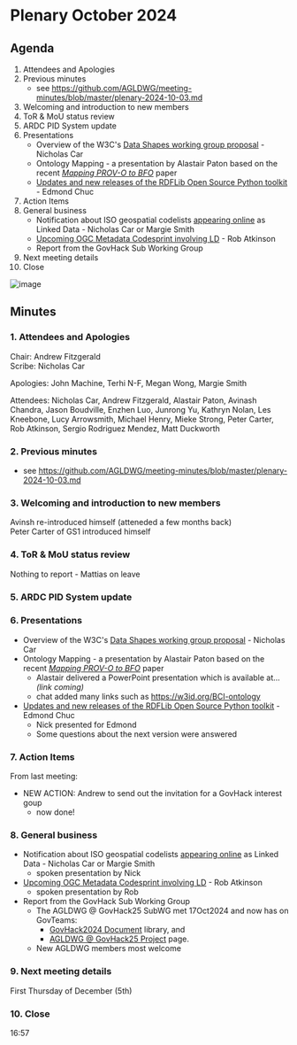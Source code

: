 # Plenary October 2024

## Agenda

1. Attendees and Apologies
2. Previous minutes
   * see https://github.com/AGLDWG/meeting-minutes/blob/master/plenary-2024-10-03.md
3. Welcoming and introduction to new members
4. ToR & MoU status review
5. ARDC PID System update
6. Presentations
     * Overview of the W3C's [Data Shapes working group proposal](https://w3c.github.io/shacl/charter-1.2/shacl-wg.html) - Nicholas Car
     * Ontology Mapping - a presentation by Alastair Paton based on the recent [_Mapping PROV-O to BFO_](https://www.arxiv.org/abs/2408.03866) paper
     * [Updates and new releases of the RDFLib Open Source Python toolkit](https://github.com/RDFLib/rdflib/releases/) - Edmond Chuc     
8. Action Items
9. General business
    * Notification about ISO geospatial codelists [appearing online](http://defs-dev.opengis.net/prez-hosted/catalogs/tc211:) as Linked Data - Nicholas Car or Margie Smith
    * [Upcoming OGC Metadata Codesprint involving LD](https://www.ogc.org/ogc-events/the-november-2024-ogc-metadata-code-sprint/) - Rob Atkinson
    * Report from the GovHack Sub Working Group
10. Next meeting details
11. Close

![image](https://github.com/user-attachments/assets/f3346b7f-78e4-44a9-9322-16a8fd94f1eb)

## Minutes

### 1. Attendees and Apologies

Chair: Andrew Fitzgerald  
Scribe: Nicholas Car  

Apologies: John Machine, Terhi N-F, Megan Wong, Margie Smith

Attendees: Nicholas Car, Andrew Fitzgerald, Alastair Paton, Avinash Chandra, Jason Boudville, Enzhen Luo, Junrong Yu, Kathryn Nolan, Les Kneebone, Lucy Arrowsmith, Michael Henry, Mieke Strong, Peter Carter, Rob Atkinson, Sergio Rodriguez Mendez, Matt Duckworth

### 2. Previous minutes

* see https://github.com/AGLDWG/meeting-minutes/blob/master/plenary-2024-10-03.md
     
### 3. Welcoming and introduction to new members

Avinsh re-introduced himself (atteneded a few months back)  
Peter Carter of GS1 introduced himself  

### 4. ToR & MoU status review

Nothing to report - Mattias on leave


### 5. ARDC PID System update


### 6. Presentations

* Overview of the W3C's [Data Shapes working group proposal](https://w3c.github.io/shacl/charter-1.2/shacl-wg.html) - Nicholas Car
* Ontology Mapping - a presentation by Alastair Paton based on the recent [_Mapping PROV-O to BFO_](https://www.arxiv.org/abs/2408.03866) paper
    * Alastair delivered a PowerPoint presentation which is available at... _(link coming)_
    * chat added many links such as https://w3id.org/BCI-ontology
* [Updates and new releases of the RDFLib Open Source Python toolkit](https://github.com/RDFLib/rdflib/releases/) - Edmond Chuc
    * Nick presented for Edmond
    * Some questions about the next version were answered

### 7. Action Items

From last meeting:

* NEW ACTION: Andrew to send out the invitation for a GovHack interest goup
    * now done!

### 8. General business

* Notification about ISO geospatial codelists [appearing online](http://defs-dev.opengis.net/prez-hosted/catalogs/tc211:) as Linked Data - Nicholas Car or Margie Smith
    * spoken presentation by Nick
* [Upcoming OGC Metadata Codesprint involving LD](https://www.ogc.org/ogc-events/the-november-2024-ogc-metadata-code-sprint/) - Rob Atkinson
    * spoken presentation by Rob
* Report from the GovHack Sub Working Group
    * The AGLDWG @ GovHack25 SubWG met 17Oct2024 and now has on GovTeams:
        * [GovHack2024 Document](https://govteams.sharepoint.com/sites/agldwg/GovHack2024/Forms/AllItems.aspx) library, and
        * [AGLDWG @ GovHack25 Project](https://govteams.sharepoint.com/sites/agldwg/_layouts/15/Planner.aspx?groupId=28b0c03a-4ede-4222-859a-010c48e4d6da&planId=I8UIX1-EeUOjmzhGmnXFZcgAHcfm) page.
    * New AGLDWG members most welcome


### 9. Next meeting details

First Thursday of December (5th)

### 10. Close

16:57
